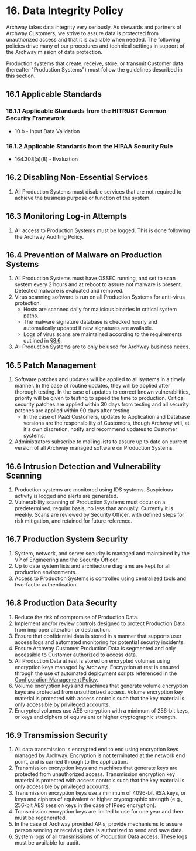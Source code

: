 # 16. Data Integrity Policy

Archway takes data integrity very seriously. As stewards and partners of Archway Customers, we strive to assure data is protected from unauthorized access and that it is available when needed. The following policies drive many of our procedures and technical settings in support of the Archway mission of data protection.

Production systems that create, receive, store, or transmit Customer data (hereafter "Production Systems") must follow the guidelines described in this section.

## 16.1 Applicable Standards

### 16.1.1 Applicable Standards from the HITRUST Common Security Framework

* 10.b - Input Data Validation

### 16.1.2 Applicable Standards from the HIPAA Security Rule

* 164.308(a)(8) - Evaluation

## 16.2 Disabling Non-Essential Services

1. All Production Systems must disable services that are not required to achieve the business purpose or function of the system.

## 16.3 Monitoring Log-in Attempts

1. All access to Production Systems must be logged. This is done following the Archway Auditing Policy.

## 16.4 Prevention of Malware on Production Systems

1. All Production Systems must have OSSEC running, and set to scan system every 2 hours and at reboot to assure not malware is present. Detected malware is evaluated and removed.
2. Virus scanning software is run on all Production Systems for anti-virus protection.
   * Hosts are scanned daily for malicious binaries in critical system paths.
   * The malware signature database is checked hourly and automatically updated if new signatures are available.
   * Logs of virus scans are maintained according to the requirements outlined in [§8.6](#8.6-audit-log-security-controls-and-backup).
3. All Production Systems are to only be used for Archway business needs.

## 16.5 Patch Management

1. Software patches and updates will be applied to all systems in a timely manner. In the case of routine updates, they will be applied after thorough testing. In the case of updates to correct known vulnerabilities, priority will be given to testing to speed the time to production. Critical security patches are applied within 30 days from testing and all security patches are applied within 90 days after testing.
    * In the case of PaaS Customers, updates to Application and Database versions are the responsibility of Customers, though Archway will, at it's own discretion, notify and recommend updates to Customer systems.
2. Administrators subscribe to mailing lists to assure up to date on current version of all Archway managed software on Production Systems.

## 16.6 Intrusion Detection and Vulnerability Scanning

1. Production systems are monitored using IDS systems. Suspicious activity is logged and alerts are generated.
2. Vulnerability scanning of Production Systems must occur on a predetermined, regular basis, no less than annually. Currently it is weekly. Scans are reviewed by Security Officer, with defined steps for risk mitigation, and retained for future reference.

## 16.7 Production System Security

1. System, network, and server security is managed and maintained by the VP of Engineering and the Security Officer.
2. Up to date system lists and architecture diagrams are kept for all production environments.
3. Access to Production Systems is controlled using centralized tools and two-factor authentication.

## 16.8 Production Data Security

1. Reduce the risk of compromise of Production Data.
2. Implement and/or review controls designed to protect Production Data from improper alteration or destruction.
3. Ensure that confidential data is stored in a manner that supports user access logs and automated monitoring for potential security incidents.
4. Ensure Archway Customer Production Data is segmented and only accessible to Customer authorized to access data.
5. All Production Data at rest is stored on encrypted volumes using encryption keys managed by Archway. Encryption at rest is ensured through the use of automated deployment scripts referenced in the [Configuration Management Policy](#9.-configuration-management-policy).
6. Volume encryption keys and machines that generate volume encryption keys are protected from unauthorized access. Volume encryption key material is protected with access controls such that the key material is only accessible by privileged accounts.
7. Encrypted volumes use AES encryption with a minimum of 256-bit keys, or keys and ciphers of equivalent or higher cryptographic strength.

## 16.9 Transmission Security

1. All data transmission is encrypted end to end using encryption keys managed by Archway. Encryption is not terminated at the network end point, and is carried through to the application.
2. Transmission encryption keys and machines that generate keys are protected from unauthorized access. Transmission encryption key material is protected with access controls such that the key material is only accessible by privileged accounts.
3. Transmission encryption keys use a minimum of 4096-bit RSA keys, or keys and ciphers of equivalent or higher cryptographic strength (e.g., 256-bit AES session keys in the case of IPsec encryption).
4. Transmission encryption keys are limited to use for one year and then must be regenerated.
5. In the case of Archway provided APIs, provide mechanisms to assure person sending or receiving data is authorized to send and save data.
6. System logs of all transmissions of Production Data access. These logs must be available for audit.